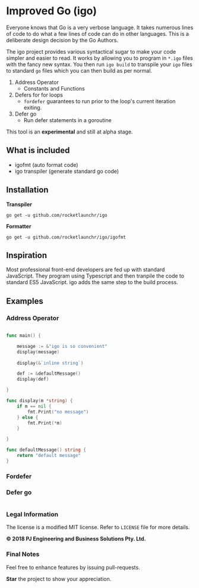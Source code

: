 Improved Go (igo)
===============

Everyone knows that Go is a very verbose language. It takes numerous lines of code to do what a few lines of code can do in other languages. This is a deliberate design decision by the Go Authors.

The igo project provides various syntactical sugar to make your code simpler and easier to read. It works by allowing you to program in `*.igo` files with the fancy new syntax. You then run `igo build` to transpile your `igo` files to standard `go` files which you can then build as per normal.

1. Address Operator
    * Constants and Functions
2. Defers for for loops
    * `fordefer` guarantees to run prior to the loop's current iteration exiting.
3. Defer go
    * Run defer statements in a goroutine
  
This tool is an **experimental** and still at alpha stage.


## What is included

* igofmt (auto format code)
* igo transpiler (generate standard go code)

## Installation

**Transpiler**

```
go get -u github.com/rocketlaunchr/igo
```

**Formatter**

```
go get -u github.com/rocketlaunchr/igo/igofmt
```

## Inspiration

Most professional front-end developers are fed up with standard JavaScript. They program using Typescript and then tranpile the code to standard ES5 JavaScript. igo adds the same step to the build process.

## Examples

### Address Operator

```go

func main() {

	message := &"igo is so convenient"
	display(message)
   
	display(&`inline string`)

	def := &defaultMessage()
	display(def)

}

func display(m *string) {
	if m == nil {
		fmt.Print("no message")
	} else {
		fmt.Print(*m)
	}

}

func defaultMessage() string {
	return "default message"
}

```

### Fordefer




### Defer go



#

### Legal Information

The license is a modified MIT license. Refer to `LICENSE` file for more details.

**© 2018 PJ Engineering and Business Solutions Pty. Ltd.**

### Final Notes

Feel free to enhance features by issuing pull-requests.

**Star** the project to show your appreciation.
